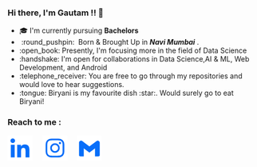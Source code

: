 
### Hi there, I'm Gautam !! :wave:
<ul>
<li>🎓 I'm currently pursuing <b>Bachelors</b></li>
<li>&nbsp;:round_pushpin: &nbsp;Born & Brought Up in <b><i>Navi Mumbai</i></b> .</li>
<li>:open_book: Presently, I'm focusing more in the field of Data Science</li>
<li>:handshake: I'm open for collaborations in Data Science,AI &amp; ML, Web Development, and Android</li>
<li>:telephone_receiver: You are free to go through my repositories and would love to hear suggestions.</li>
<li>:tongue: Biryani is my favourite dish :star:. Would surely go to eat Biryani!</li>
</ul>

### Reach to me :

<a  href="https://www.linkedin.com/in/mrgautambhagat/" target="_blank"><img src="linkedin-logo-50.png"/></a>&nbsp;&nbsp;&nbsp;&nbsp;
<a  href="https://www.instagram.com/gautam.bhagat_/" target="_blank"><img src="instagram-logo-50.png"/></a>&nbsp;&nbsp;&nbsp;&nbsp;
<a  href="mailto:gautambhagat.business@gmail.com" target="_blank"><img src="gmail-logo-50.png"/></a>
<!--
**mrgautambhagat/mrgautambhagat** is a ✨ _special_ ✨ repository because its `README.md` (this file) appears on your GitHub profile.

Here are some ideas to get you started:

- 🔭 I’m currently working on ...
- 🌱 I’m currently learning ...
- 👯 I’m looking to collaborate on ...
- 🤔 I’m looking for help with ...
- 💬 Ask me about ...
- 📫 How to reach me: ...
- 😄 Pronouns: ...
- ⚡ Fun fact: ...
-->

